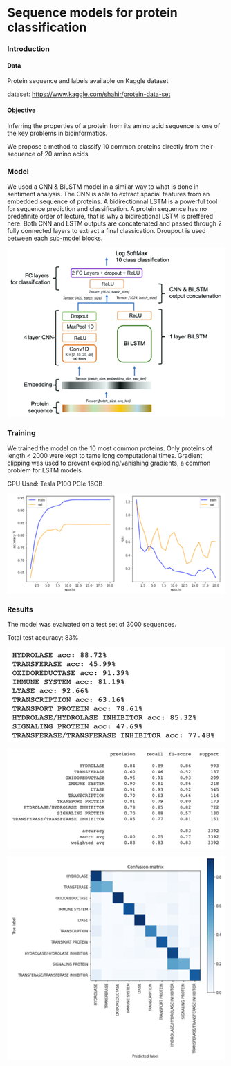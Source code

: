 # Sequence models for protein classification

### Introduction
#### Data
Protein sequence and labels available on Kaggle dataset

dataset: https://www.kaggle.com/shahir/protein-data-set

#### Objective
Inferring the properties of a protein from its amino acid sequence is one of the key problems in bioinformatics.

We propose a method to classify 10 common proteins directly from their sequence of 20 amino acids

### Model

We used a CNN & BiLSTM model in a similar way to what is done in sentiment analysis. The CNN is able to extract spacial features from an embedded sequence of proteins. A bidirectionnal LSTM is a powerful tool for sequence prediction and classification. A protein sequence has no predefinite order of lecture, that is why a bidirectional LSTM is preffered here. Both CNN and LSTM outputs are concatenated and passed through 2 fully connected layers to extract a final classication. Droupout is used between each sub-model blocks. 

![model](imgs/model_cnn_bilstm.jpg)

### Training 

We trained the model on the 10 most common proteins. Only proteins of length < 2000 were kept to tame long computational times. Gradient clipping was used to prevent exploding/vanishing gradients, a common problem for LSTM models.

GPU Used: Tesla P100 PCIe 16GB

![training_curves](imgs/training_curves.png)

### Results 

The model was evaluated on a test set of 3000 sequences.

Total test accuracy: 83% 

![acc](imgs/classification_accuracy.png)

![report](imgs/report.png)

![cm](imgs/confusion_matrix.png)
